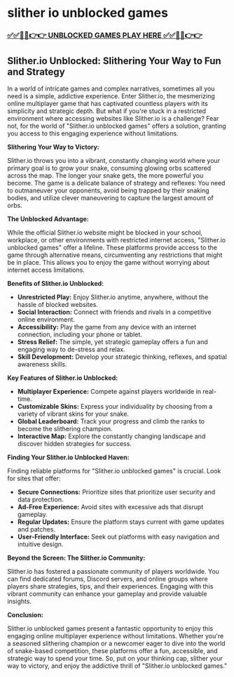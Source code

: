 # slither io unblocked games

### [✅✅🔴🔴👉👉 UNBLOCKED GAMES PLAY HERE ✅✅🔴🔴👉👉](https://topstoryindia.com)

## Slither.io Unblocked: Slithering Your Way to Fun and Strategy 

In a world of intricate games and complex narratives, sometimes all you need is a simple, addictive experience. Enter Slither.io, the mesmerizing online multiplayer game that has captivated countless players with its simplicity and strategic depth. But what if you're stuck in a restricted environment where accessing websites like Slither.io is a challenge? Fear not, for the world of "Slither.io unblocked games" offers a solution, granting you access to this engaging experience without limitations.

**Slithering Your Way to Victory:**

Slither.io throws you into a vibrant, constantly changing world where your primary goal is to grow your snake, consuming glowing orbs scattered across the map. The longer your snake gets, the more powerful you become. The game is a delicate balance of strategy and reflexes: You need to outmaneuver your opponents, avoid being trapped by their snaking bodies, and utilize clever maneuvering to capture the largest amount of orbs.

**The Unblocked Advantage:**

While the official Slither.io website might be blocked in your school, workplace, or other environments with restricted internet access, "Slither.io unblocked games" offer a lifeline. These platforms provide access to the game through alternative means, circumventing any restrictions that might be in place. This allows you to enjoy the game without worrying about internet access limitations.

**Benefits of Slither.io Unblocked:**

* **Unrestricted Play:**  Enjoy Slither.io anytime, anywhere, without the hassle of blocked websites.
* **Social Interaction:**  Connect with friends and rivals in a competitive online environment.
* **Accessibility:** Play the game from any device with an internet connection, including your phone or tablet.
* **Stress Relief:** The simple, yet strategic gameplay offers a fun and engaging way to de-stress and relax.
* **Skill Development:**  Develop your strategic thinking, reflexes, and spatial awareness skills.

**Key Features of Slither.io Unblocked:**

* **Multiplayer Experience:**  Compete against players worldwide in real-time.
* **Customizable Skins:**  Express your individuality by choosing from a variety of vibrant skins for your snake.
* **Global Leaderboard:**  Track your progress and climb the ranks to become the slithering champion.
* **Interactive Map:**  Explore the constantly changing landscape and discover hidden strategies for success.

**Finding Your Slither.io Unblocked Haven:**

Finding reliable platforms for "Slither.io unblocked games" is crucial. Look for sites that offer:

* **Secure Connections:** Prioritize sites that prioritize user security and data protection.
* **Ad-Free Experience:**  Avoid sites with excessive ads that disrupt gameplay.
* **Regular Updates:**  Ensure the platform stays current with game updates and patches.
* **User-Friendly Interface:**  Seek out platforms with easy navigation and intuitive design.

**Beyond the Screen: The Slither.io Community:**

Slither.io has fostered a passionate community of players worldwide. You can find dedicated forums, Discord servers, and online groups where players share strategies, tips, and their experiences. Engaging with this vibrant community can enhance your gameplay and provide valuable insights.

**Conclusion:**

Slither.io unblocked games present a fantastic opportunity to enjoy this engaging online multiplayer experience without limitations. Whether you're a seasoned slithering champion or a newcomer eager to dive into the world of snake-based competition, these platforms offer a fun, accessible, and strategic way to spend your time. So, put on your thinking cap, slither your way to victory, and enjoy the addictive thrill of "Slither.io unblocked games." 

